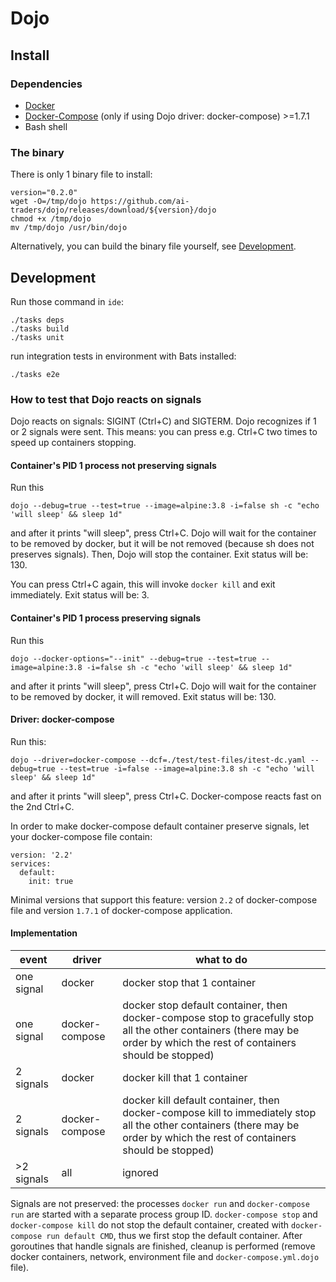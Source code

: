 # Dojo

## Install
### Dependencies
* [Docker](https://docs.docker.com/)
* [Docker-Compose](https://github.com/docker/compose) (only if using Dojo driver: docker-compose) >=1.7.1
* Bash shell


### The binary
There is only 1 binary file to install:
```
version="0.2.0"
wget -O=/tmp/dojo https://github.com/ai-traders/dojo/releases/download/${version}/dojo
chmod +x /tmp/dojo
mv /tmp/dojo /usr/bin/dojo
```

Alternatively, you can build the binary file yourself, see [Development](#Development).

## Development
Run those command in `ide`:
```
./tasks deps
./tasks build
./tasks unit
```
run integration tests in environment with Bats installed:
```
./tasks e2e
```

### How to test that Dojo reacts on signals
Dojo reacts on signals: SIGINT (Ctrl+C) and SIGTERM. Dojo recognizes if 1 or 2 signals were sent. This means: you can
 press e.g. Ctrl+C two times to speed up containers stopping.

#### Container's PID 1 process **not** preserving signals
Run this
```
dojo --debug=true --test=true --image=alpine:3.8 -i=false sh -c "echo 'will sleep' && sleep 1d"
```
and after it prints "will sleep", press Ctrl+C.
Dojo will wait for the container to be removed by docker, but it will be not removed (because sh does not
preserves signals). Then, Dojo will stop the container. Exit status will be: 130.

You can press Ctrl+C again, this will invoke `docker kill` and exit immediately. Exit status will be: 3.

#### Container's PID 1 process preserving signals
Run this
```
dojo --docker-options="--init" --debug=true --test=true --image=alpine:3.8 -i=false sh -c "echo 'will sleep' && sleep 1d"
```
and after it prints "will sleep", press Ctrl+C.
Dojo will wait for the container to be removed by docker, it will removed. Exit status will be: 130.


#### Driver: docker-compose
Run this:
```
dojo --driver=docker-compose --dcf=./test/test-files/itest-dc.yaml --debug=true --test=true -i=false --image=alpine:3.8 sh -c "echo 'will sleep' && sleep 1d"
```
and after it prints "will sleep", press Ctrl+C. Docker-compose reacts fast on the 2nd Ctrl+C.

In order to make docker-compose default container preserve signals, let your docker-compose file contain:
```
version: '2.2'
services:
  default:
    init: true
```
Minimal versions that support this feature: version `2.2` of docker-compose file and version `1.7.1` of docker-compose application.

#### Implementation
| event | driver | what to do |
| --- | --- | --- |
| one signal | docker | docker stop that 1 container |
| one signal | docker-compose | docker stop default container, then docker-compose stop to gracefully stop all the other containers (there may be order by which the rest of containers should be stopped) |
| 2 signals | docker | docker kill that 1 container |
| 2 signals | docker-compose | docker kill default container, then docker-compose kill to immediately stop all the other containers (there may be order by which the rest of containers should be stopped) |
| >2 signals | all | ignored |

Signals are not preserved: the processes `docker run` and `docker-compose run` are started with a separate process group ID.
`docker-compose stop` and `docker-compose kill` do not stop the default container, created with `docker-compose run default CMD`,
thus we first stop the default container.
After goroutines that handle signals are finished, cleanup is performed (remove docker containers, network, environment file
 and `docker-compose.yml.dojo` file).